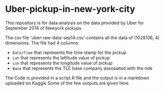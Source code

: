 # Uber-pickup-in-new-york-city
This repository is for data analysis on the data provided by Uber for September 2014 of Newyork pickups

The csv file 'uber-raw-data-sep14.csv' contains all the data of (1028136, 4) dimensions.
The file had 4 columns:
- `Date/Time` that represents the time stamp for the pickup
- `Lat` that represents the lattitude value of pickup
- `Lon` that represents the longitude value of pickup
- `Base` that represents the TLC base company assosiated with the ride

The Code is provided in a script.R file and the output is in a markdown uploaded on Kaggle 
Some of the few outputs are given here 
